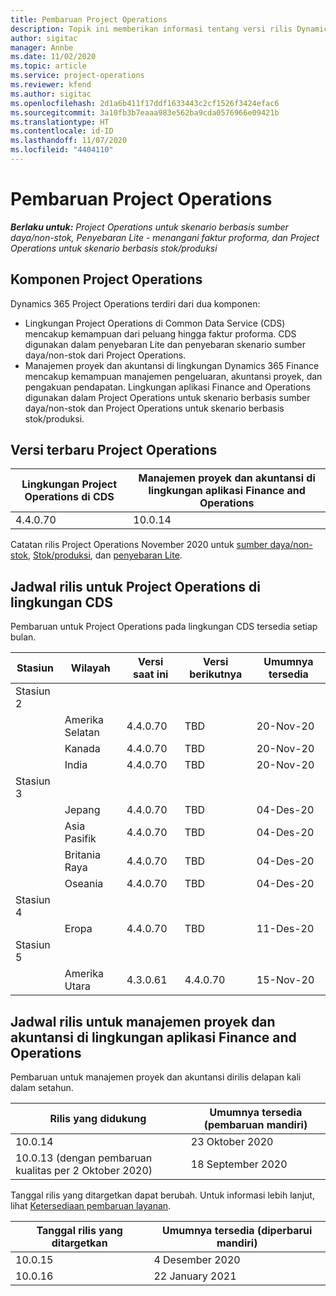 ```yaml
---
title: Pembaruan Project Operations
description: Topik ini memberikan informasi tentang versi rilis Dynamics 365 Project Operations.
author: sigitac
manager: Annbe
ms.date: 11/02/2020
ms.topic: article
ms.service: project-operations
ms.reviewer: kfend
ms.author: sigitac
ms.openlocfilehash: 2d1a6b411f17ddf1633443c2cf1526f3424efac6
ms.sourcegitcommit: 3a10fb3b7eaaa983e562ba9cda0576966e09421b
ms.translationtype: HT
ms.contentlocale: id-ID
ms.lasthandoff: 11/07/2020
ms.locfileid: "4404110"
---
```

# <a name="project-operations-updates"></a>Pembaruan Project Operations

_**Berlaku untuk:** Project Operations untuk skenario berbasis sumber daya/non-stok, Penyebaran Lite - menangani faktur proforma, dan Project Operations untuk skenario berbasis stok/produksi_

## <a name="project-operations-components"></a>Komponen Project Operations

Dynamics 365 Project Operations terdiri dari dua komponen:

- Lingkungan Project Operations di Common Data Service (CDS) mencakup kemampuan dari peluang hingga faktur proforma. CDS digunakan dalam penyebaran Lite dan penyebaran skenario sumber daya/non-stok dari Project Operations.
- Manajemen proyek dan akuntansi di lingkungan Dynamics 365 Finance mencakup kemampuan manajemen pengeluaran, akuntansi proyek, dan pengakuan pendapatan. Lingkungan aplikasi Finance and Operations digunakan dalam Project Operations untuk skenario berbasis sumber daya/non-stok dan Project Operations untuk skenario berbasis stok/produksi.

## <a name="project-operations-latest-version"></a>Versi terbaru Project Operations

| Lingkungan Project Operations di CDS | Manajemen proyek dan akuntansi di lingkungan aplikasi Finance and Operations |
| --- | --- |
| 4.4.0.70 | 10.0.14 |

Catatan rilis Project Operations November 2020 untuk [sumber daya/non-stok](whats-new-nov-2020-resource-based.md), [Stok/produksi](../prod-pma/whats-new/whats-new-nov-2020-production-based.md), dan [penyebaran Lite](../pro/whats-new/whats-new-nov-2020-lite.md).

## <a name="release-schedule-for-project-operations-on-cds-environment"></a>Jadwal rilis untuk Project Operations di lingkungan CDS

Pembaruan untuk Project Operations pada lingkungan CDS tersedia setiap bulan. 

| Stasiun   | Wilayah        | Versi saat ini | Versi berikutnya | Umumnya tersedia |
|-----------|---------------|-----------------|--------------|---------------------|
| Stasiun 2 |   &nbsp;      |    &nbsp;       | &nbsp;       |      &nbsp;         |
|   &nbsp;  | Amerika Selatan |  4.4.0.70       | TBD     | 20-Nov-20           |
|    &nbsp; | Kanada        |  4.4.0.70       | TBD     | 20-Nov-20           |
|   &nbsp;  | India         |  4.4.0.70       | TBD     | 20-Nov-20           |
| Stasiun 3  |      &nbsp;   |     &nbsp;      |     &nbsp;   |      &nbsp;         |
|   &nbsp;  | Jepang         |  4.4.0.70       | TBD     | 04-Des-20           |
|   &nbsp;  | Asia Pasifik  |  4.4.0.70       | TBD     | 04-Des-20           |
|   &nbsp;  | Britania Raya |  4.4.0.70       | TBD     | 04-Des-20           |
|   &nbsp;  | Oseania       |  4.4.0.70       | TBD     | 04-Des-20           |
| Stasiun 4 |     &nbsp;    |     &nbsp;      |     &nbsp;   |      &nbsp;         |
|   &nbsp;  | Eropa        |  4.4.0.70       | TBD     | 11-Des-20           |
| Stasiun 5 |     &nbsp;    |     &nbsp;      |     &nbsp;   |      &nbsp;         |
|   &nbsp;  | Amerika Utara | 4.3.0.61        | 4.4.0.70     | 15-Nov-20           |

## <a name="release-schedule-for-project-management-and-accounting-in-the-finance-and-operations-apps-environment"></a>Jadwal rilis untuk manajemen proyek dan akuntansi di lingkungan aplikasi Finance and Operations

Pembaruan untuk manajemen proyek dan akuntansi dirilis delapan kali dalam setahun.

| Rilis yang didukung | Umumnya tersedia (pembaruan mandiri) |
| --- | --- |
| 10.0.14 | 23 Oktober 2020 |
| 10.0.13 (dengan pembaruan kualitas per 2 Oktober 2020) | 18 September 2020 |

Tanggal rilis yang ditargetkan dapat berubah. Untuk informasi lebih lanjut, lihat [Ketersediaan pembaruan layanan](https://docs.microsoft.com/dynamics365/fin-ops-core/fin-ops/get-started/public-preview-releases?toc=/dynamics365/finance/toc.json).

| Tanggal rilis yang ditargetkan | Umumnya tersedia (diperbarui mandiri) |
| --- | --- |
| 10.0.15 | 4 Desember 2020 |
| 10.0.16 | 22 January 2021 |

